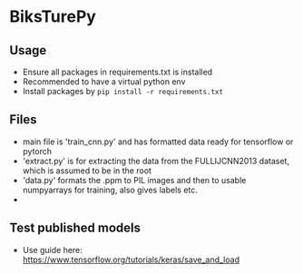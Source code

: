 # BiksTurePy
 
## Usage
- Ensure all packages in requirements.txt is installed
- Recommended to have a virtual python env
- Install packages by ``pip install -r requirements.txt``

## Files
- main file is 'train_cnn.py' and has formatted data ready for tensorflow or pytorch
- 'extract.py' is for extracting the data from the FULLIJCNN2013 dataset, which is assumed to be in the root
- 'data.py' formats the .ppm to PIL images and then to usable numpyarrays for training, also gives labels etc.
- 


## Test published models
- Use guide here: https://www.tensorflow.org/tutorials/keras/save_and_load

